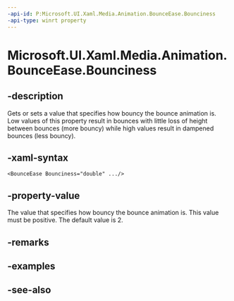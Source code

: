 ```yaml
---
-api-id: P:Microsoft.UI.Xaml.Media.Animation.BounceEase.Bounciness
-api-type: winrt property
---
```


<!-- Property syntax
public double Bounciness { get;  set; }
-->

# Microsoft.UI.Xaml.Media.Animation.BounceEase.Bounciness

## -description
Gets or sets a value that specifies how bouncy the bounce animation is. Low values of this property result in bounces with little loss of height between bounces (more bouncy) while high values result in dampened bounces (less bouncy).

## -xaml-syntax
```xaml
<BounceEase Bounciness="double" .../>
```


## -property-value
The value that specifies how bouncy the bounce animation is. This value must be positive. The default value is 2.

## -remarks

## -examples

## -see-also
